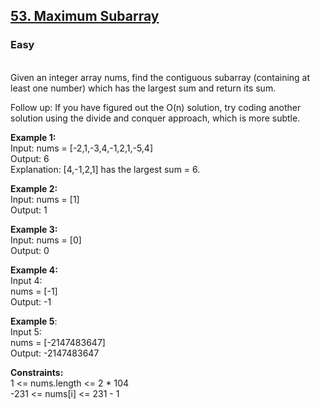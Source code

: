 ## [53. Maximum Subarray](https://leetcode.com/problems/maximum-subarray/)
### Easy

<br/>
Given an integer array nums, find the contiguous subarray
(containing at least one number) which has the largest sum and return its sum.

Follow up: If you have figured out the O(n) solution,
try coding another solution using the divide and conquer approach,
which is more subtle.

__Example 1:__<br/>
Input: nums = [-2,1,-3,4,-1,2,1,-5,4]<br/>
Output: 6<br/>
Explanation: [4,-1,2,1] has the largest sum = 6.<br/>

__Example 2:__<br/>
Input: nums = [1]<br/>
Output: 1<br/>

__Example 3:__<br/>
Input: nums = [0]<br/>
Output: 0<br/>

__Example 4:__<br/>
Input 4:<br/>
nums = [-1]<br/>
Output: -1<br/>

__Example 5__:<br/>
Input 5:<br/>
nums = [-2147483647]<br/>
Output: -2147483647<br/>


__Constraints:__<br/>
1 <= nums.length <= 2 * 104<br/>
-231 <= nums[i] <= 231 - 1<br/>
